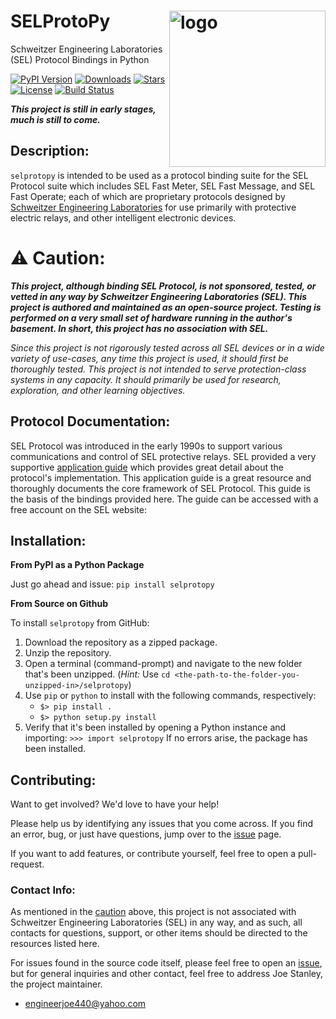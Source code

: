 # SELProtoPy <img src="https://raw.githubusercontent.com/engineerjoe440/selprotopy/master/logo/selprotopy.png" width="250" alt="logo" align="right">
Schweitzer Engineering Laboratories (SEL) Protocol Bindings in Python

[![PyPI Version](https://img.shields.io/pypi/v/selprotopy.svg?color=blue&logo=pypi&logoColor=white)](https://pypi.org/project/selprotopy/)
[![Downloads](https://pepy.tech/badge/selprotopy)](https://pepy.tech/project/selprotopy)
[![Stars](https://img.shields.io/github/stars/engineerjoe440/selprotopy?logo=github)](https://github.com/engineerjoe440/selprotopy/)
[![License](https://img.shields.io/pypi/l/selprotopy.svg?color=blue)](https://github.com/engineerjoe440/selprotopy/blob/master/LICENSE.txt)
[![Build Status](http://jenkins.stanleysolutionsnw.com/buildStatus/icon?job=SELProtoPy-CI)](http://jenkins.stanleysolutionsnw.com/job/SELProtoPy-CI/)

***This project is still in early stages, much is still to come.***

## Description:
`selprotopy` is intended to be used as a protocol binding suite for the SEL Protocol
suite which includes SEL Fast Meter, SEL Fast Message, and SEL Fast Operate; each of
which are proprietary protocols designed by
[Schweitzer Engineering Laboratories](https://selinc.com/) for use primarily with
protective electric relays, and other intelligent electronic devices.

# :warning: Caution:
***This project, although binding SEL Protocol, is not sponsored, tested, or vetted in any
way by Schweitzer Engineering Laboratories (SEL). This project is authored and maintained
as an open-source project. Testing is performed on a very small set of hardware running
in the author's basement. In short, this project has no association with SEL.***

*Since this project is not rigorously tested across all SEL devices or in a wide variety
of use-cases, any time this project is used, it should first be thoroughly tested. This
project is not intended to serve protection-class systems in any capacity. It should
primarily be used for research, exploration, and other learning objectives.*

## Protocol Documentation:
SEL Protocol was introduced in the early 1990s to support various communications and
control of SEL protective relays. SEL provided a very supportive
[application guide](https://selinc.com/api/download/5026/?lang=en) which provides great
detail about the protocol's implementation. This application guide is a great resource
and thoroughly documents the core framework of SEL Protocol. This guide is the basis of
the bindings provided here. The guide can be accessed with a free account on the SEL
website: [](https://selinc.com/)

## Installation:

**From PyPI as a Python Package**

Just go ahead and issue: `pip install selprotopy`

**From Source on Github**

To install `selprotopy` from GitHub:

1. Download the repository as a zipped package.
2. Unzip the repository.
3. Open a terminal (command-prompt) and navigate to the new folder that's been unzipped.
(*Hint:* Use `cd <the-path-to-the-folder-you-unzipped-in>/selprotopy`)
4. Use `pip` or `python` to install with the following commands, respectively:
    - `$> pip install .`
    - `$> python setup.py install`
5. Verify that it's been installed by opening a Python instance and importing:
    `>>> import selprotopy` If no errors arise, the package has been installed.

## Contributing:

Want to get involved? We'd love to have your help!

Please help us by identifying any issues that you come across. If you find an error,
bug, or just have questions, jump over to the
[issue](https://github.com/engineerjoe440/selprotopy/issues) page.

If you want to add features, or contribute yourself, feel free to open a pull-request.

### Contact Info:
As mentioned in the [caution](https://github.com/engineerjoe440/selprotopy#warning-caution)
above, this project is not associated with Schweitzer Engineering Laboratories (SEL) in any
way, and as such, all contacts for questions, support, or other items should be directed to
the resources listed here.

For issues found in the source code itself, please feel free to open an
[issue](https://github.com/engineerjoe440/selprotopy/issues), but for general inquiries
and other contact, feel free to address Joe Stanley, the project maintainer.

- [engineerjoe440@yahoo.com](mailto:engineerjoe440@yahoo.com)
